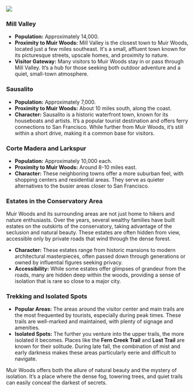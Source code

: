 ![](https://img.shields.io/badge/OpenStreetMap-7EBC6F.svg?style=for-the-badge&logo=OpenStreetMap&logoColor=white)

### Mill Valley

- **Population:** Approximately 14,000.
- **Proximity to Muir Woods:** Mill Valley is the closest town to Muir Woods, located just a few miles southeast. It's a small, affluent town known for its picturesque streets, upscale homes, and proximity to nature.
- **Visitor Gateway:** Many visitors to Muir Woods stay in or pass through Mill Valley. It’s a hub for those seeking both outdoor adventure and a quiet, small-town atmosphere.

### Sausalito

- **Population:** Approximately 7,000.
- **Proximity to Muir Woods:** About 10 miles south, along the coast.
- **Character:** Sausalito is a historic waterfront town, known for its houseboats and artists. It’s a popular tourist destination and offers ferry connections to San Francisco. While further from Muir Woods, it’s still within a short drive, making it a common base for visitors.

### Corte Madera and Larkspur

- **Population:** Approximately 10,000 each.
- **Proximity to Muir Woods:** Around 8-10 miles east.
- **Character:** These neighboring towns offer a more suburban feel, with shopping centers and residential areas. They serve as quieter alternatives to the busier areas closer to San Francisco.

### Estates in the Conservatory Area

Muir Woods and its surrounding areas are not just home to hikers and nature enthusiasts. Over the years, several wealthy families have built estates on the outskirts of the conservatory, taking advantage of the seclusion and natural beauty. These estates are often hidden from view, accessible only by private roads that wind through the dense forest.

- **Character:** These estates range from historic mansions to modern architectural masterpieces, often passed down through generations or owned by influential figures seeking privacy.
- **Accessibility:** While some estates offer glimpses of grandeur from the roads, many are hidden deep within the woods, providing a sense of isolation that is rare so close to a major city.

### Trekking and Isolated Spots

- **Popular Areas:** The areas around the visitor center and main trails are the most frequented by tourists, especially during peak times. These trails are well-marked and maintained, with plenty of signage and amenities.
- **Isolated Spots:** The further you venture into the upper trails, the more isolated it becomes. Places like the **Fern Creek Trail** and **Lost Trail** are known for their solitude. During late fall, the combination of mist and early darkness makes these areas particularly eerie and difficult to navigate.

Muir Woods offers both the allure of natural beauty and the mystery of isolation. It’s a place where the dense fog, towering trees, and quiet trails can easily conceal the darkest of secrets.
